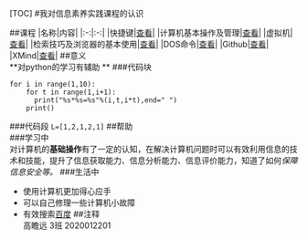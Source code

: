 [TOC]
#我对信息素养实践课程的认识   

##课程
|名称|内容|
|:-:|:-:|
|快捷键|[查看](C:\Users\86181\Desktop\信息素养ppt.zip)|
|计算机基本操作及管理|[查看](C:\Users\86181\Desktop\信息素养ppt.zip)|
|虚拟机|[查看](C:\Users\86181\Desktop\信息素养ppt.zip)|
|检索技巧及浏览器的基本使用|[查看](C:\Users\86181\Desktop\信息素养ppt.zip)|
|DOS命令|[查看](C:\Users\86181\Desktop\信息素养ppt.zip)|
|Github|[查看](C:\Users\86181\Desktop\信息素养ppt.zip)|
|XMind|[查看](C:\Users\86181\Desktop\信息素养ppt.zip)|
##意义   
**对python的学习有辅助 **
###代码块
```
for i in range(1,10):
    for t in range(1,i+1):
      print("%s*%s=%s"%(i,t,i*t),end=" ")
    print()
```
###代码段
`L=[1,2,1,2,1]`
##帮助  
###学习中  
对计算机的**基础操作**有了一定的认知，在解决计算机问题时可以有效利用信息的技术和技能，提升了信息获取能力、信息分析能力、信息评价能力，知道了如何*保障信息安全等。*
###生活中
- 使用计算机更加得心应手
- 可以自己修理一些计算机小故障
- 有效搜索[百度](https://www.baidu.com/?tn=78000241_11_hao_pg)
##注释  
高瞻远 3班 2020012201
